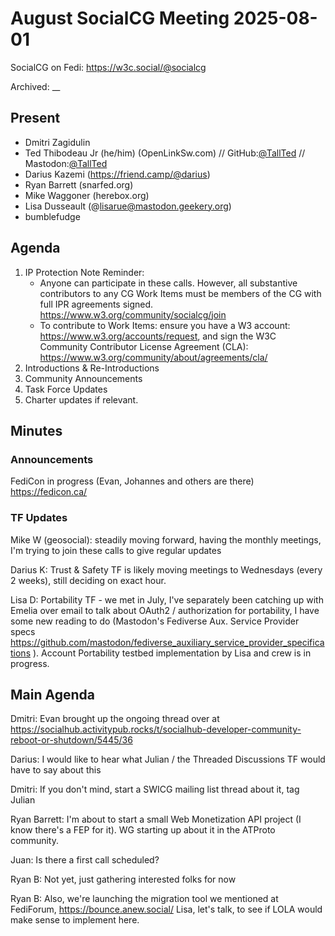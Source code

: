 # August SocialCG Meeting 2025-08-01

SocialCG on Fedi: https://w3c.social/@socialcg

Archived: __

## Present

* Dmitri Zagidulin
* Ted Thibodeau Jr (he/him) (OpenLinkSw.com) // GitHub:[@TallTed](https://github.com/TallTed) // Mastodon:[@TallTed](https://mastodon.social/@TallTed)
* Darius Kazemi (https://friend.camp/@darius)
* Ryan Barrett (snarfed.org)
* Mike Waggoner (herebox.org)
* Lisa Dusseault (@lisarue@mastodon.geekery.org)
* bumblefudge


## Agenda

1. IP Protection Note Reminder:
    - Anyone can participate in these calls. However, all substantive contributors to any CG Work Items must be members of the CG with full IPR agreements signed. https://www.w3.org/community/socialcg/join
    - To contribute to Work Items: ensure you have a W3 account: https://www.w3.org/accounts/request, and sign the W3C Community Contributor License Agreement (CLA): https://www.w3.org/community/about/agreements/cla/
2. Introductions & Re-Introductions
3. Community Announcements 
4. Task Force Updates
5. Charter updates if relevant.


## Minutes

### Announcements

FediCon in progress (Evan, Johannes and others are there) https://fedicon.ca/


### TF Updates

Mike W (geosocial): steadily moving forward, having the monthly meetings, I'm trying to join these calls to give regular updates

Darius K: Trust & Safety TF is likely moving meetings to Wednesdays (every 2 weeks), still deciding on exact hour.

Lisa D: Portability TF - we met in July, I've separately been catching up with Emelia over email to talk about OAuth2 / authorization for portability, I have some new reading to do (Mastodon's Fediverse Aux. Service Provider specs https://github.com/mastodon/fediverse_auxiliary_service_provider_specifications ). Account Portability testbed implementation by Lisa and crew is in progress.

## Main Agenda

Dmitri: Evan brought up the ongoing thread over at https://socialhub.activitypub.rocks/t/socialhub-developer-community-reboot-or-shutdown/5445/36

Darius: I would like to hear what Julian / the Threaded Discussions TF would have to say about this

Dmitri: If you don't mind, start a SWICG mailing list thread about it, tag Julian

Ryan Barrett: I'm about to start a small Web Monetization API project (I know there's a FEP for it). WG starting up about it in the ATProto community. 

Juan: Is there a first call scheduled?

Ryan B: Not yet, just gathering interested folks for now

Ryan B: Also, we're launching the migration tool we mentioned at FediForum, https://bounce.anew.social/
Lisa, let's talk, to see if LOLA would make sense to implement here.
